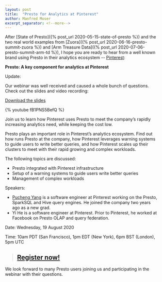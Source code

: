 ```yaml
---
layout: post
title:  "Presto for Analytics at Pinterest"
author: Manfred Moser
excerpt_separator: <!--more-->
---
```


After [State of Presto]({% post_url 2020-05-15-state-of-presto %}) and the two
real world examples from [Zuora]({% post_url 2020-06-16-presto-summit-zuora %})
and [Arm Treasure Data]({% post_url 2020-07-06-presto-summit-arm-td %}), I hope
you are ready to hear from a well known brand using Presto in their analytics
ecosystem -- [Pinterest](https://www.pinterest.com):

**Presto: A key component for analytics at Pinterest**

Update:

Our webinar was well received and caused a whole bunch of questions. Check out
the slides and video recording:

[Download the slides](https://www.starburst.io/wp-content/uploads/2020/08/Presto-Summit-Webinar-Series-Presto-at-Pinterest.pdf)

{% youtube fB1PNS5BefQ %}

<!--more-->

Join us to learn how Pinterest uses Presto to meet the company’s rapidly
increasing analytics need, while keeping the cost low.

Presto plays an important role in Pinterest’s analytics ecosystem. Find out how
runs Presto at the company, how Pinterest leverages warning systems to guide
users to write better queries, and how Pinterest scales up their clusters to
meet with their rapid growing and complex workloads.

The following topics are discussed:

- Presto integrated with Pinterest infrastructure
- Setup of a warning systems to guide users write better queries
- Management of complex workloads

Speakers:

- [Pucheng Yang](https://www.linkedin.com/in/puchengy/) is a software engineer
  at Pinterest working on the Presto, SparkSQL and Hive query engines. He joined
  the company two years ago as a new grad.
- Yi He is a software engineer at Pinterest. Prior to Pinterest, he worked at
  Facebook on Presto OLAP and query federation.

Date: Wednesday, 19 August 2020

Time: 10am PDT (San Francisco), 1pm EDT (New York), 6pm BST (London), 5pm UTC

> ## [Register now!](https://bit.ly/32FfRfm)

We look forward to many Presto users joining us and participating in the webinar
with their questions.
